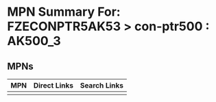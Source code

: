 



# MPN Summary For: FZECONPTR5AK53 > con-ptr500 : AK500_3

## MPNs
  

|MPN|Direct Links|Search Links|
| :--- | :--- | :--- |
||||

